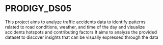 # PRODIGY_DS05
This project aims to analyze traffic accidents data to identify patterns related to road conditions, weather, and time of the day and visualize accidents hotspots and contributing factors
It aims to analyze the provided dataset to discover insights that can be visually expressed through the data
